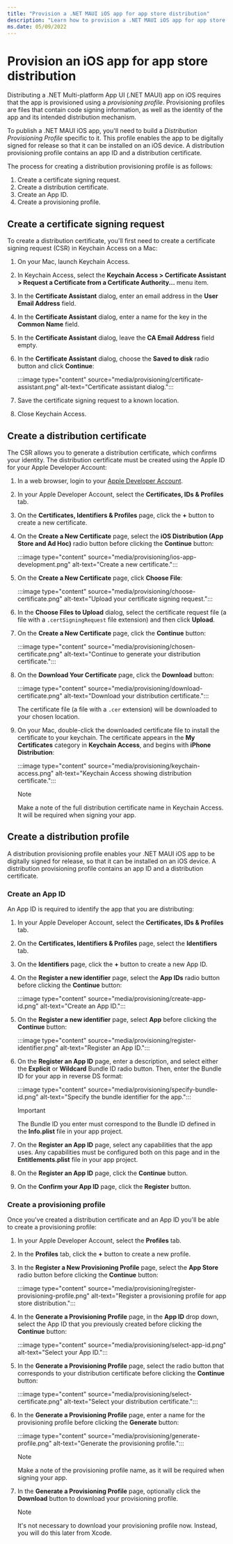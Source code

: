 ```yaml
---
title: "Provision a .NET MAUI iOS app for app store distribution"
description: "Learn how to provision a .NET MAUI iOS app for app store distribution."
ms.date: 05/09/2022
---
```


# Provision an iOS app for app store distribution

Distributing a .NET Multi-platform App UI (.NET MAUI) app on iOS requires that the app is provisioned using a *provisioning profile*. Provisioning profiles are files that contain code signing information, as well as the identity of the app and its intended distribution mechanism.

To publish a .NET MAUI iOS app, you'll need to build a *Distribution Provisioning Profile* specific to it. This profile enables the app to be digitally signed for release so that it can be installed on an iOS device. A distribution provisioning profile contains an app ID and a distribution certificate.

The process for creating a distribution provisioning profile is as follows:

1. Create a certificate signing request.
1. Create a distribution certificate.
1. Create an App ID.
1. Create a provisioning profile.

## Create a certificate signing request

To create a distribution certificate, you'll first need to create a certificate signing request (CSR) in Keychain Access on a Mac:

1. On your Mac, launch Keychain Access.
1. In Keychain Access, select the **Keychain Access > Certificate Assistant > Request a Certificate from a Certificate Authority...** menu item.
1. In the **Certificate Assistant** dialog, enter an email address in the **User Email Address** field.
1. In the **Certificate Assistant** dialog, enter a name for the key in the **Common Name** field.
1. In the **Certificate Assistant** dialog, leave the **CA Email Address** field empty.
1. In the **Certificate Assistant** dialog, choose the **Saved to disk** radio button and click **Continue**:

    :::image type="content" source="media/provisioning/certificate-assistant.png" alt-text="Certificate assistant dialog.":::

1. Save the certificate signing request to a known location.
1. Close Keychain Access.

## Create a distribution certificate

The CSR allows you to generate a distribution certificate, which confirms your identity. The distribution certificate must be created using the Apple ID for your Apple Developer Account:

1. In a web browser, login to your [Apple Developer Account](https://developer.apple.com/account/).
1. In your Apple Developer Account, select the **Certificates, IDs & Profiles** tab.
1. On the **Certificates, Identifiers & Profiles** page, click the **+** button to create a new certificate.
1. On the **Create a New Certificate** page, select the **iOS Distribution (App Store and Ad Hoc)** radio button before clicking the **Continue** button:

    :::image type="content" source="media/provisioning/ios-app-development.png" alt-text="Create a new certificate.":::

1. On the **Create a New Certificate** page, click **Choose File**:

    :::image type="content" source="media/provisioning/choose-certificate.png" alt-text="Upload your certificate signing request.":::

1. In the **Choose Files to Upload** dialog, select the certificate request file (a file with a `.certSigningRequest` file extension) and then click **Upload**.
1. On the **Create a New Certificate** page, click the **Continue** button:

    :::image type="content" source="media/provisioning/chosen-certificate.png" alt-text="Continue to generate your distribution certificate.":::

1. On the **Download Your Certificate** page, click the **Download** button:

    :::image type="content" source="media/provisioning/download-certificate.png" alt-text="Download your distribution certificate.":::

    The certificate file (a file with a `.cer` extension) will be downloaded to your chosen location.

1. On your Mac, double-click the downloaded certificate file to install the certificate to your keychain. The certificate appears in the **My Certificates** category in **Keychain Access**, and begins with **iPhone Distribution**:

    :::image type="content" source="media/provisioning/keychain-access.png" alt-text="Keychain Access showing distribution certificate.":::

    > [!NOTE]
    > Make a note of the full distribution certificate name in Keychain Access. It will be required when signing your app.

## Create a distribution profile

A distribution provisioning profile enables your .NET MAUI iOS app to be digitally signed for release, so that it can be installed on an iOS device. A distribution provisioning profile contains an app ID and a distribution certificate.

### Create an App ID

An App ID is required to identify the app that you are distributing:

1. In your Apple Developer Account, select the **Certificates, IDs & Profiles** tab.
1. On the **Certificates, Identifiers & Profiles** page, select the **Identifiers** tab.
1. On the **Identifiers** page, click the **+** button to create a new App ID.
1. On the **Register a new identifier** page, select the **App IDs** radio button before clicking the **Continue** button:

    :::image type="content" source="media/provisioning/create-app-id.png" alt-text="Create an App ID.":::

1. On the **Register a new identifier** page, select **App** before clicking the **Continue** button:

    :::image type="content" source="media/provisioning/register-identifier.png" alt-text="Register an App ID.":::

1. On the **Register an App ID** page, enter a description, and select either the **Explicit** or **Wildcard** Bundle ID radio button. Then, enter the Bundle ID for your app in reverse DS format:

    :::image type="content" source="media/provisioning/specify-bundle-id.png" alt-text="Specify the bundle identifier for the app.":::

    > [!IMPORTANT]
    > The Bundle ID you enter must correspond to the Bundle ID defined in the **Info.plist** file in your app project.

1. On the **Register an App ID** page, select any capabilities that the app uses. Any capabilities must be configured both on this page and in the **Entitlements.plist** file in your app project.
1. On the **Register an App ID** page, click the **Continue** button.
1. On the **Confirm your App ID** page, click the **Register** button.

### Create a provisioning profile

Once you've created a distribution certificate and an App ID you'll be able to create a provisioning profile:

1. In your Apple Developer Account, select the **Profiles** tab.
1. In the **Profiles** tab, click the **+** button to create a new profile.
1. In the **Register a New Provisioning Profile** page, select the **App Store** radio button before clicking the **Continue** button:

    :::image type="content" source="media/provisioning/register-provisioning-profile.png" alt-text="Register a provisioning profile for app store distribution.":::

1. In the **Generate a Provisioning Profile** page, in the **App ID** drop down, select the App ID that you previously created before clicking the **Continue** button:

    :::image type="content" source="media/provisioning/select-app-id.png" alt-text="Select your App ID.":::

1. In the **Generate a Provisioning Profile** page, select the radio button that corresponds to your distribution certificate before clicking the **Continue** button:

    :::image type="content" source="media/provisioning/select-certificate.png" alt-text="Select your distribution certificate.":::

1. In the **Generate a Provisioning Profile** page, enter a name for the provisioning profile before clicking the **Generate** button:

    :::image type="content" source="media/provisioning/generate-profile.png" alt-text="Generate the provisioning profile.":::

    > [!NOTE]
    > Make a note of the provisioning profile name, as it will be required when signing your app.

1. In the **Generate a Provisioning Profile** page, optionally click the **Download** button to download your provisioning profile.

    > [!NOTE]
    > It's not necessary to download your provisioning profile now. Instead, you will do this later from Xcode.
